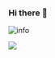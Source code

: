 ### Hi there 👋

![info](https://github-readme-stats.vercel.app/api?username=lavalike&show_icons=true&count_private=true&hide=prs&theme=default_repocard)

![](https://tva1.sinaimg.cn/large/008i3skNgy1grpp8934brj30vs0fqad6.jpg)
